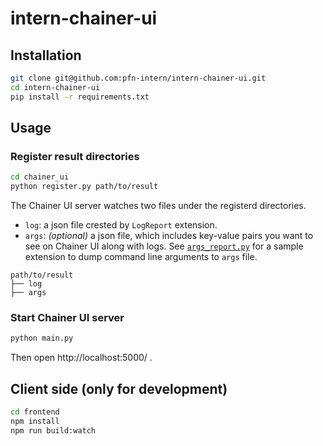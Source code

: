 # intern-chainer-ui


## Installation

```sh
git clone git@github.com:pfn-intern/intern-chainer-ui.git
cd intern-chainer-ui
pip install -r requirements.txt
```

## Usage

### Register result directories

```sh
cd chainer_ui
python register.py path/to/result
```

The Chainer UI server watches two files under the registerd directories.

- `log`: a json file crested by `LogReport` extension.
- `args`: *(optional)* a json file, which includes key-value pairs you want to see on Chainer UI along with logs. See [`args_report.py`](https://github.com/pfn-intern/intern-chainer-ui/tree/master/_extension) for a sample extension to dump command line arguments to `args` file.

```
path/to/result
├── log
├── args
```

### Start Chainer UI server

```sh
python main.py
```

Then open http://localhost:5000/ .


## Client side (only for development)

```sh
cd frontend
npm install
npm run build:watch
```


